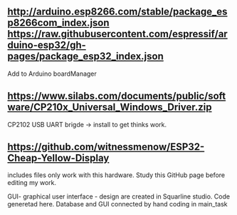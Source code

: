 http://arduino.esp8266.com/stable/package_esp8266com_index.json 
https://raw.githubusercontent.com/espressif/arduino-esp32/gh-pages/package_esp32_index.json
-----------------------
Add to Arduino boardManager

https://www.silabs.com/documents/public/software/CP210x_Universal_Windows_Driver.zip
----------------------
CP2102 USB UART brigde -> install to get thinks work.

https://github.com/witnessmenow/ESP32-Cheap-Yellow-Display
----------------------
includes files only work with this hardware. Study this GitHub page before editing my work.


GUI- graphical user interface - design are created in Squarline studio. Code generetad here. Database and GUI connected by hand coding in main_task

